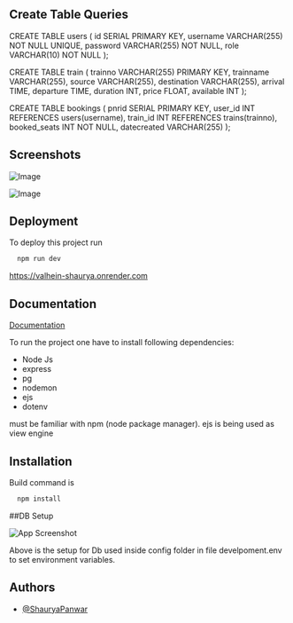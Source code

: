 
## Create Table Queries

CREATE TABLE users (
    id SERIAL PRIMARY KEY,
    username VARCHAR(255) NOT NULL UNIQUE,
    password VARCHAR(255) NOT NULL,
    role VARCHAR(10) NOT NULL
);

CREATE TABLE train (
    trainno VARCHAR(255) PRIMARY KEY,
    trainname VARCHAR(255),
    source VARCHAR(255),
    destination VARCHAR(255),
    arrival TIME,
    departure TIME,
    duration INT,
    price FLOAT,
    available INT
);

CREATE TABLE bookings (
    pnrid SERIAL PRIMARY KEY,
    user_id INT REFERENCES users(username),
    train_id INT REFERENCES trains(trainno),
    booked_seats INT NOT NULL,
    datecreated VARCHAR(255)
);




## Screenshots

![Image](![image](https://github.com/ShauryaPanwar/IRCTCAPP/assets/74058434/7845d6a9-d55f-45b1-8d2f-1eba22dbc18a))


![Image]([https://i.ibb.co/4WKNXkT/affair.png](https://github.com/ShauryaPanwar/IRCTCAPP/assets/74058434/4ab6af12-6a7f-4df4-8443-2ce679498964))



## Deployment

To deploy this project run

```bash
  npm run dev
```
https://valhein-shaurya.onrender.com


## Documentation

[Documentation](https://linktodocumentation)

To run the project one have to install following dependencies: 
- Node Js
- express
- pg
- nodemon
- ejs
- dotenv


must be familiar with npm (node package manager).
ejs is being used as view engine

## Installation

Build command is

```bash
  npm install
```
    
    
##DB Setup

![App Screenshot](https://github.com/ShauryaPanwar/IRCTCAPP/assets/74058434/e66dc921-b2a0-471a-aff5-3d66911fba4d)


Above is the setup for Db used inside config folder in file develpoment.env to set environment variables.

    
## Authors

- [@ShauryaPanwar](https://github.com/ShauryaPanwar)




